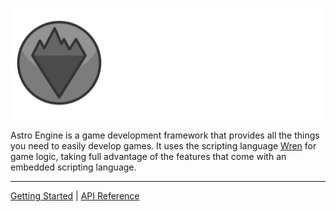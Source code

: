 ![Astro Engine](../examples/fixed-timestep/assets/banner.png)

Astro Engine is a game development framework that provides all the things you need to
easily develop games. It uses the scripting language [Wren](https://github.com/wren-lang/wren)
for game logic, taking full advantage of the features that come with an embedded
scripting language.

-----------

[Getting Started](GettingStarted.md) | [API Reference](API.md)